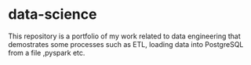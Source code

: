 # data-science

This repository is a portfolio of my work related to data engineering that demostrates some processes such as ETL, loading data into PostgreSQL from a file ,pyspark etc.
